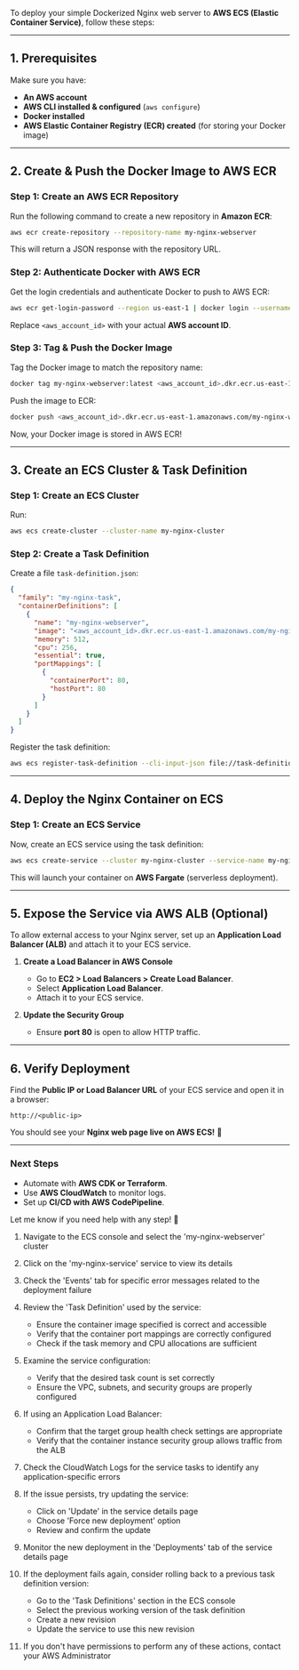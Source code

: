 To deploy your simple Dockerized Nginx web server to **AWS ECS (Elastic Container Service)**, follow these steps:

---

## **1. Prerequisites**
Make sure you have:
- **An AWS account**
- **AWS CLI installed & configured** (`aws configure`)
- **Docker installed**
- **AWS Elastic Container Registry (ECR) created** (for storing your Docker image)

---

## **2. Create & Push the Docker Image to AWS ECR**
### **Step 1: Create an AWS ECR Repository**
Run the following command to create a new repository in **Amazon ECR**:

```bash
aws ecr create-repository --repository-name my-nginx-webserver
```

This will return a JSON response with the repository URL.

### **Step 2: Authenticate Docker with AWS ECR**
Get the login credentials and authenticate Docker to push to AWS ECR:

```bash
aws ecr get-login-password --region us-east-1 | docker login --username AWS --password-stdin <aws_account_id>.dkr.ecr.us-east-1.amazonaws.com
```

Replace `<aws_account_id>` with your actual **AWS account ID**.

### **Step 3: Tag & Push the Docker Image**
Tag the Docker image to match the repository name:

```bash
docker tag my-nginx-webserver:latest <aws_account_id>.dkr.ecr.us-east-1.amazonaws.com/my-nginx-webserver
```

Push the image to ECR:

```bash
docker push <aws_account_id>.dkr.ecr.us-east-1.amazonaws.com/my-nginx-webserver
```

Now, your Docker image is stored in AWS ECR!

---

## **3. Create an ECS Cluster & Task Definition**
### **Step 1: Create an ECS Cluster**
Run:

```bash
aws ecs create-cluster --cluster-name my-nginx-cluster
```

### **Step 2: Create a Task Definition**
Create a file `task-definition.json`:

```json
{
  "family": "my-nginx-task",
  "containerDefinitions": [
    {
      "name": "my-nginx-webserver",
      "image": "<aws_account_id>.dkr.ecr.us-east-1.amazonaws.com/my-nginx-webserver",
      "memory": 512,
      "cpu": 256,
      "essential": true,
      "portMappings": [
        {
          "containerPort": 80,
          "hostPort": 80
        }
      ]
    }
  ]
}
```

Register the task definition:

```bash
aws ecs register-task-definition --cli-input-json file://task-definition.json
```

---

## **4. Deploy the Nginx Container on ECS**
### **Step 1: Create an ECS Service**
Now, create an ECS service using the task definition:

```bash
aws ecs create-service --cluster my-nginx-cluster --service-name my-nginx-service --task-definition my-nginx-task --desired-count 1 --launch-type FARGATE
```

This will launch your container on **AWS Fargate** (serverless deployment).

---

## **5. Expose the Service via AWS ALB (Optional)**
To allow external access to your Nginx server, set up an **Application Load Balancer (ALB)** and attach it to your ECS service.

1. **Create a Load Balancer in AWS Console**
   - Go to **EC2 > Load Balancers > Create Load Balancer**.
   - Select **Application Load Balancer**.
   - Attach it to your ECS service.

2. **Update the Security Group**
   - Ensure **port 80** is open to allow HTTP traffic.

---

## **6. Verify Deployment**
Find the **Public IP or Load Balancer URL** of your ECS service and open it in a browser:

```
http://<public-ip>
```

You should see your **Nginx web page live on AWS ECS!** 🎉

---

### **Next Steps**
- Automate with **AWS CDK or Terraform**.
- Use **AWS CloudWatch** to monitor logs.
- Set up **CI/CD with AWS CodePipeline**.

Let me know if you need help with any step! 🚀

1. Navigate to the ECS console and select the 'my-nginx-webserver' cluster

2. Click on the 'my-nginx-service' service to view its details

3. Check the 'Events' tab for specific error messages related to the deployment failure

4. Review the 'Task Definition' used by the service:
   - Ensure the container image specified is correct and accessible
   - Verify that the container port mappings are correctly configured
   - Check if the task memory and CPU allocations are sufficient

5. Examine the service configuration:
   - Verify that the desired task count is set correctly
   - Ensure the VPC, subnets, and security groups are properly configured

6. If using an Application Load Balancer:
   - Confirm that the target group health check settings are appropriate
   - Verify that the container instance security group allows traffic from the ALB

7. Check the CloudWatch Logs for the service tasks to identify any application-specific errors

8. If the issue persists, try updating the service:
   - Click on 'Update' in the service details page
   - Choose 'Force new deployment' option
   - Review and confirm the update

9. Monitor the new deployment in the 'Deployments' tab of the service details page

10. If the deployment fails again, consider rolling back to a previous task definition version:
    - Go to the 'Task Definitions' section in the ECS console
    - Select the previous working version of the task definition
    - Create a new revision
    - Update the service to use this new revision

11. If you don't have permissions to perform any of these actions, contact your AWS Administrator